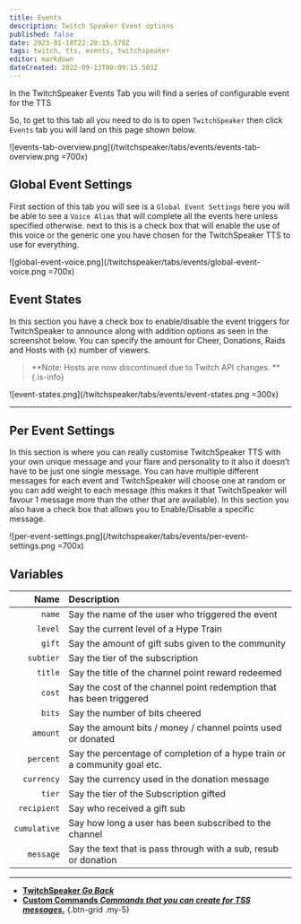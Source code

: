 ```yaml
---
title: Events
description: Twitch Speaker Event options 
published: false
date: 2023-01-18T22:20:15.578Z
tags: twitch, tts, events, twitchspeaker
editor: markdown
dateCreated: 2022-09-13T00:09:15.503Z
---
```


In the TwitchSpeaker Events Tab you will find a series of configurable event for the TTS 

So, to get to this tab all you need to do is to open `TwitchSpeaker` then click `Events` tab you will land on this page shown below.

![events-tab-overview.png](/twitchspeaker/tabs/events/events-tab-overview.png =700x)

## Global Event Settings
First section of this tab you will see is a `Global Event Settings` here you will be able to see a `Voice Alias` that will complete all the events here unless specified otherwise. next to this is a check box that will enable the use of this voice or the generic one you have chosen for the TwitchSpeaker TTS to use for everything.

![global-event-voice.png](/twitchspeaker/tabs/events/global-event-voice.png =700x)

## Event States
In this section you have a check box to enable/disable the event triggers for TwitchSpeaker to announce along with addition options as seen in the screenshot below. You can specify the amount for Cheer, Donations, Raids and Hosts with (x) number of viewers. 

> **Note: Hosts are now discontinued due to Twitch API changes. **
{.is-info}

![event-states.png](/twitchspeaker/tabs/events/event-states.png =300x)

---

## Per Event Settings
In this section is where you can really customise TwitchSpeaker TTS with your own unique message and your flare and personality to it also it doesn’t have to be just one single message. You can have multiple different messages for each event and TwitchSpeaker will choose one at random or you can add weight to each message (this makes it that TwitchSpeaker will favour 1 message more than the other that are available). In this section you also have a check box that allows you to Enable/Disable a specific message.

![per-event-settings.png](/twitchspeaker/tabs/events/per-event-settings.png =700x)

## Variables
Name | Description
----:|:------------
`name` | Say the name of the user who triggered the event
`level` | Say the current level of a Hype Train
`gift` | Say the amount of gift subs given to the community
`subtier` | Say the tier of the subscription
`title` | Say the title of the channel point reward redeemed
`cost` | Say the cost of the channel point redemption that has been triggered
`bits` | Say the number of bits cheered
`amount` | Say the amount bits / money / channel points used or donated
`percent` | Say the percentage of completion of a hype train or a community goal etc.
`currency` | Say the currency used in the donation message
`tier` | Say the tier of the Subscription gifted
`recipient` | Say who received a gift sub
`cumulative` | Say how long a user has been subscribed to the channel
`message` | Say the text that is pass through with a sub, resub or donation

---

- [<i class="mdi mdi-chevron-left"></i>**TwitchSpeaker *Go Back***](/TwitchSpeaker)
- [<i class="mdi mdi-exclamation-thick text--twitch"></i>**Custom Commands *Commands that you can create for TSS messages.***](/TwitchSpeaker/Tabs/Custom-Commands)
{.btn-grid .my-5}